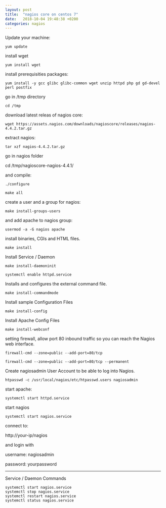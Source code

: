 ```yaml
---
layout: post
title:  "nagios core on centos 7"
date:   2018-10-04 19:48:38 +0200
categories: nagios
---
```


Update your machine:
```
yum update
```

install wget
```
yum install wget
```

install prerequisities packages:
```
yum install -y gcc glibc glibc-common wget unzip httpd php gd gd-devel perl postfix
```

go in /tmp directory
```
cd /tmp
```

download latest releas of nagios core:
```
wget https://assets.nagios.com/downloads/nagioscore/releases/nagios-4.4.2.tar.gz
```

extract nagios:
```
tar xzf nagios-4.4.2.tar.gz
```

go in nagios folder

cd /tmp/nagioscore-nagios-4.4.1/

and compile:
```
./configure
```

```
make all
```

create a user and a group for nagios:

```
make install-groups-users
```

and add apache to nagios group:
```
usermod -a -G nagios apache
```

install binaries, CGIs and HTML files.
```
make install
```

Install Service / Daemon
```
make install-daemoninit
```
```
systemctl enable httpd.service

```

Installs and configures the external command file.
```
make install-commandmode
```

Install sample Configuration Files
```
make install-config
```

Install Apache Config Files
```
make install-webconf
```

setting firewall, allow port 80 inbound traffic so you can reach the Nagios web interface.
```
firewall-cmd --zone=public --add-port=80/tcp
```

```
firewall-cmd --zone=public --add-port=80/tcp --permanent
```

Create nagiosadmin User Account to be able to log into Nagios.
```
htpasswd -c /usr/local/nagios/etc/htpasswd.users nagiosadmin
```

start apache:
```
systemctl start httpd.service
```

start nagios
```
systemctl start nagios.service
```

connect to:

http://your-ip/nagios

and login with 

username: nagiosadmin

password: yourpassword

---------------------------
Service / Daemon Commands

```
systemctl start nagios.service
systemctl stop nagios.service
systemctl restart nagios.service
systemctl status nagios.service
```